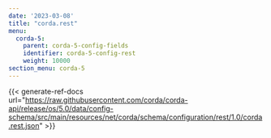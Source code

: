 ```yaml
---
date: '2023-03-08'
title: "corda.rest"
menu:
  corda-5:
    parent: corda-5-config-fields
    identifier: corda-5-config-rest
    weight: 10000
section_menu: corda-5
---
```


{{< generate-ref-docs url="https://raw.githubusercontent.com/corda/corda-api/release/os/5.0/data/config-schema/src/main/resources/net/corda/schema/configuration/rest/1.0/corda.rest.json" >}}